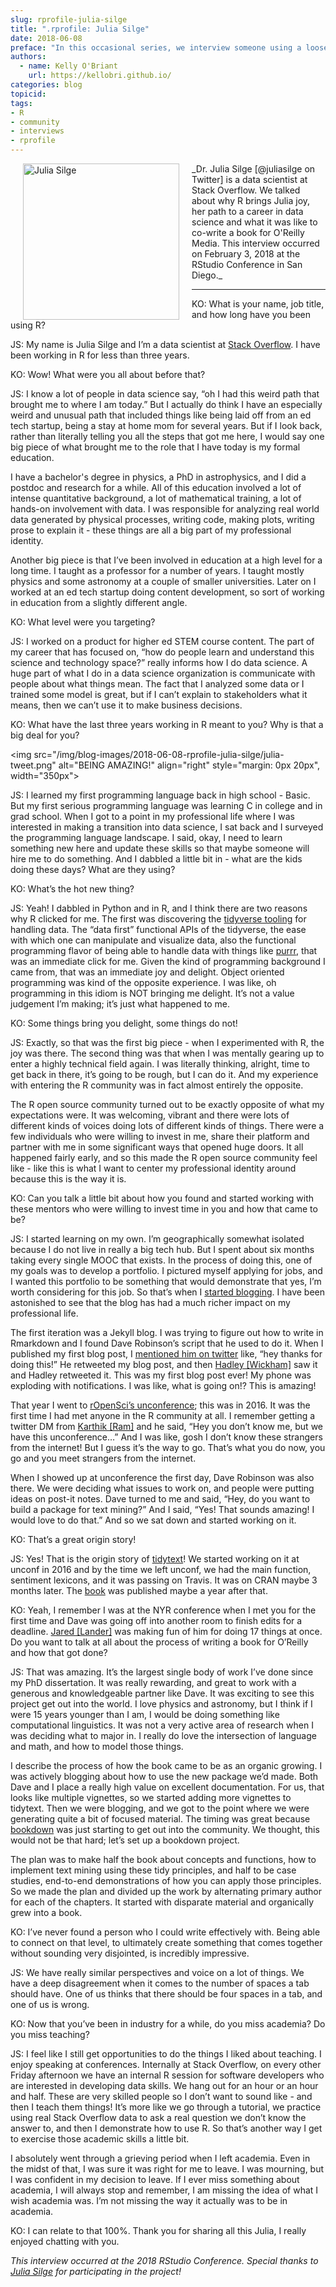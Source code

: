 ```yaml
---
slug: rprofile-julia-silge
title: ".rprofile: Julia Silge"
date: 2018-06-08
preface: "In this occasional series, we interview someone using a loosely defined set of interview questions for the purpose of demystifying the creative and development processes of R community members. This interview was conducted and prepared by Kelly O’Briant as part of an rOpenSci project called [rOpenInterviews](https://github.com/ropenscilabs/rOpenInterviews/)."
authors:
  - name: Kelly O'Briant
    url: https://kellobri.github.io/
categories: blog
topicid:
tags:
- R
- community
- interviews
- rprofile
---
```


<img src="/img/blog-images/2018-06-08-rprofile-julia-silge/julia-silge.jpg" alt="Julia Silge" style="margin: 0px 20px; width: 250px;" align="left">
_Dr. Julia Silge [@juliasilge on Twitter] is a data scientist at Stack Overflow. We talked about why R brings Julia joy, her path to a career in data science and what it was like to co-write a book for O'Reilly Media. This interview occurred on February 3, 2018 at the RStudio Conference in San Diego._

---

KO: What is your name, job title, and how long have you been using R?

JS: My name is Julia Silge and I’m a data scientist at [Stack Overflow](https://stackoverflow.com/). I have been working in R for less than three years.

KO: Wow! What were you all about before that?

JS: I know a lot of people in data science say, “oh I had this weird path that brought me to where I am today.” But I actually do think I have an especially weird and unusual path that included things like being laid off from an ed tech startup, being a stay at home mom for several years. But if I look back, rather than literally telling you all the steps that got me here, I would say one big piece of what brought me to the role that I have today is my formal education.

I have a bachelor's degree in physics, a PhD in astrophysics, and I did a postdoc and research for a while. All of this education involved a lot of intense quantitative background, a lot of mathematical training, a lot of hands-on involvement with data. I was responsible for analyzing real world data generated by physical processes, writing code, making plots, writing prose to explain it - these things are all a big part of my professional identity.

Another big piece is that I’ve been involved in education at a high level for a long time. I taught as a professor for a number of years. I taught mostly physics and some astronomy at a couple of smaller universities. Later on I worked at an ed tech startup doing content development, so sort of working in education from a slightly different angle.

KO: What level were you targeting?

JS: I worked on a product for higher ed STEM course content. The part of my career that has focused on, “how do people learn and understand this science and technology space?” really informs how I do data science. A huge part of what I do in a data science organization is communicate with people about what things mean. The fact that I analyzed some data or I trained some model is great, but if I can’t explain to stakeholders what it means, then we can’t use it to make business decisions.

KO: What have the last three years working in R meant to you? Why is that a big deal for you?

<img src="/img/blog-images/2018-06-08-rprofile-julia-silge/julia-tweet.png" alt="BEING AMAZING!" align="right" style="margin: 0px 20px", width="350px">

JS: I learned my first programming language back in high school - Basic. But my first serious programming language was learning C in college and in grad school. When I got to a point in my professional life where I was interested in making a transition into data science, I sat back and I surveyed the programming language landscape. I said, okay, I need to learn something new here and update these skills so that maybe someone will hire me to do something. And I dabbled a little bit in - what are the kids doing these days? What are they using?

KO: What’s the hot new thing?

JS: Yeah! I dabbled in Python and in R, and I think there are two reasons why R clicked for me. The first was discovering the [tidyverse tooling](https://www.tidyverse.org/) for handling data. The “data first” functional APIs of the tidyverse, the ease with which one can manipulate and visualize data, also the functional programming flavor of being able to handle data with things like [purrr](https://purrr.tidyverse.org/), that was an immediate click for me. Given the kind of programming background I came from, that was an immediate joy and delight. Object oriented programming was kind of the opposite experience. I was like, oh programming in this idiom is NOT bringing me delight. It’s not a value judgement I’m making; it’s just what happened to me.

KO: Some things bring you delight, some things do not!

JS: Exactly, so that was the first big piece - when I experimented with R, the joy was there. The second thing was that when I was mentally gearing up to enter a highly technical field again. I was literally thinking, alright, time to get back in there, it’s going to be rough, but I can do it. And my experience with entering the R community was in fact almost entirely the opposite.

The R open source community turned out to be exactly opposite of what my expectations were. It was welcoming, vibrant and there were lots of different kinds of voices doing lots of different kinds of things. There were a few individuals who were willing to invest in me, share their platform and partner with me in some significant ways that opened huge doors. It all happened fairly early, and so this made the R open source community feel like - like this is what I want to center my professional identity around because this is the way it is.

KO: Can you talk a little bit about how you found and started working with these mentors who were willing to invest time in you and how that came to be?

JS: I started learning on my own. I’m geographically somewhat isolated because I do not live in really a big tech hub. But I spent about six months taking every single MOOC that exists. In the process of doing this, one of my goals was to develop a portfolio. I pictured myself applying for jobs, and I wanted this portfolio to be something that would demonstrate that yes, I’m worth considering for this job. So that’s when I [started blogging](https://juliasilge.com/). I have been astonished to see that the blog has had a much richer impact on my professional life.

The first iteration was a Jekyll blog. I was trying to figure out how to write in Rmarkdown and I found Dave Robinson’s script that he used to do it. When I published my first blog post, I [mentioned him on twitter](https://twitter.com/juliasilge/status/674286699216703488) like, “hey thanks for doing this!” He retweeted my blog post, and then [Hadley [Wickham]](https://twitter.com/hadleywickham) saw it and Hadley retweeted it. This was my first blog post ever! My phone was exploding with notifications. I was like, what is going on!? This is amazing!

That year I went to [rOpenSci’s unconference](http://unconf16.ropensci.org/); this was in 2016. It was the first time I had met anyone in the R community at all. I remember getting a twitter DM from [Karthik [Ram]](https://twitter.com/_inundata) and he said, “Hey you don’t know me, but we have this unconference…” And I was like, gosh I don’t know these strangers from the internet! But I guess it’s the way to go. That’s what you do now, you go and you meet strangers from the internet.

When I showed up at unconference the first day, Dave Robinson was also there. We were deciding what issues to work on, and people were putting ideas on post-it notes. Dave turned to me and said, “Hey, do you want to build a package for text mining?” And I said, “Yes! That sounds amazing! I would love to do that.” And so we sat down and started working on it.

KO: That’s a great origin story!

JS: Yes! That is the origin story of [tidytext](https://github.com/juliasilge/tidytext/)! We started working on it at unconf in 2016 and by the time we left unconf, we had the main function, sentiment lexicons, and it was passing on Travis. It was on CRAN maybe 3 months later. The [book](https://www.tidytextmining.com/) was published maybe a year after that.

KO: Yeah, I remember I was at the NYR conference when I met you for the first time and Dave was going off into another room to finish edits for a deadline. [Jared [Lander]](https://twitter.com/jaredlander) was making fun of him for doing 17 things at once. Do you want to talk at all about the process of writing a book for O’Reilly and how that got done?

JS: That was amazing. It’s the largest single body of work I’ve done since my PhD dissertation. It was really rewarding, and great to work with a generous and knowledgeable partner like Dave. It was exciting to see this project get out into the world. I love physics and astronomy, but I think if I were 15 years younger than I am, I would be doing something like computational linguistics. It was not a very active area of research when I was deciding what to major in. I really do love the intersection of language and math, and how to model those things.

I describe the process of how the book came to be as an organic growing. I was actively blogging about how to use the new package we’d made. Both Dave and I place a really high value on excellent documentation. For us, that looks like multiple vignettes, so we started adding more vignettes to tidytext. Then we were blogging, and we got to the point where we were generating quite a bit of focused material. The timing was great because [bookdown](https://bookdown.org/) was just starting to get out into the community. We thought, this would not be that hard; let’s set up a bookdown project.

The plan was to make half the book about concepts and functions, how to implement text mining using these tidy principles, and half to be case studies, end-to-end demonstrations of how you can apply those principles. So we made the plan and divided up the work by alternating primary author for each of the chapters. It started with disparate material and organically grew into a book.

KO: I’ve never found a person who I could write effectively with. Being able to connect on that level, to ultimately create something that comes together without sounding very disjointed, is incredibly impressive.

JS: We have really similar perspectives and voice on a lot of things. We have a deep disagreement when it comes to the number of spaces a tab should have. One of us thinks that there should be four spaces in a tab, and one of us is wrong.

KO: Now that you’ve been in industry for a while, do you miss academia? Do you miss teaching?

JS: I feel like I still get opportunities to do the things I liked about teaching. I enjoy speaking at conferences. Internally at Stack Overflow, on every other Friday afternoon we have an internal R session for software developers who are interested in developing data skills. We hang out for an hour or an hour and half. These are very skilled people so I don’t want to sound like - and then I teach them things! It’s more like we go through a tutorial, we practice using real Stack Overflow data to ask a real question we don’t know the answer to, and then I demonstrate how to use R. So that’s another way I get to exercise those academic skills a little bit.

I absolutely went through a grieving period when I left academia. Even in the midst of that, I was sure it was right for me to leave. I was mourning, but I was confident in my decision to leave. If I ever miss something about academia, I will always stop and remember, I am missing the idea of what I wish academia was. I’m not missing the way it actually was to be in academia.

KO: I can relate to that 100%. Thank you for sharing all this Julia, I really enjoyed chatting with you.


_This interview occurred at the 2018 RStudio Conference. Special thanks to [Julia Silge](https://twitter.com/juliasilge) for participating in the project!_

